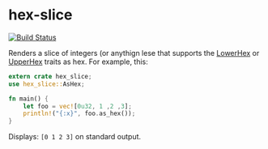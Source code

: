 # hex-slice

[![Build Status](https://travis-ci.org/cstorey/hex-slice.svg?branch=master)](https://travis-ci.org/cstorey/hex-slice)

Renders a slice of integers (or anythign lese that supports the
[LowerHex](https://doc.rust-lang.org/std/fmt/trait.LowerHex.html) or [UpperHex](https://doc.rust-lang.org/std/fmt/trait.UpperHex.html) traits as hex. For example, this:

```rust
extern crate hex_slice;
use hex_slice::AsHex;

fn main() {
    let foo = vec![0u32, 1 ,2 ,3];
    println!("{:x}", foo.as_hex());
}
```

Displays: `[0 1 2 3]` on standard output.

